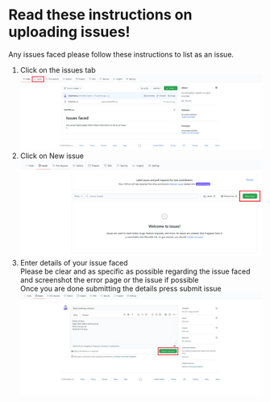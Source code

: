 # Read these instructions on uploading issues!
Any issues faced please follow these  instructions to list as an issue. </br>
1. Click on the issues tab![Image of issues](https://github.com/Valatheking/BCIssues/blob/master/issues.png)</br>
2. Click on New issue![Image of new issues](https://github.com/Valatheking/BCIssues/blob/master/new%20issue.png)</br>
3. Enter details of your issue faced</br>
Please be clear and as specific as possible regarding the issue faced and screenshot the error page or the issue if possible</br>
Once you are done submitting the details press submit issue
![Image of new issues](https://github.com/Valatheking/BCIssues/blob/master/editissue.JPG)
